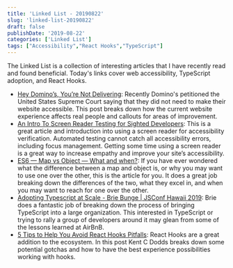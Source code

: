 ```yaml
---
title: 'Linked List - 20190822'
slug: 'linked-list-20190822'
draft: false
publishDate: '2019-08-22'
categories: ['Linked List']
tags: ["Accessibility","React Hooks","TypeScript"]
---
```

The Linked List is a collection of interesting articles that I have recently read and found beneficial. Today's links cover web accessibility, TypeScript adoption, and React Hooks.

- [Hey Domino’s, You’re Not Delivering](https://medium.com/@cmcnally/hey-dominos-you-re-not-delivering-cc11fb74b267): Recently Domino's petitioned the United States Supreme Court saying that they did not need to make their website accessible. This post breaks down how the current website experience affects real people and callouts for areas of improvement.
- [An Intro To Screen Reader Testing for Sighted Developers](http://uncaughtreferenceerror.com/a-crash-course-to-screenreaders-for-sighted-developers/): This is a great article and introduction into using a screen reader for accessibility verification. Automated testing cannot catch all accessibility errors, including focus management. Getting some time using a screen reader is a great way to increase empathy and improve your site’s accessibility.
- [ES6 — Map vs Object — What and when?](https://medium.com/front-end-weekly/es6-map-vs-object-what-and-when-b80621932373): If you have ever wondered what the difference between a map and object is, or why you may want to use one over the other, this is the article for you. It does a great job breaking down the differences of the two, what they excel in, and when you may want to reach for one over the other.
- [Adopting Typescript at Scale - Brie Bunge | JSConf Hawaii 2019](https://www.youtube.com/watch?v=P-J9Eg7hJwE): Brie does a fantastic job of breaking down the process of bringing TypeScript into a large organization. This interested in TypeScript or trying to rally a group of developers around it may glean from some of the lessons learned at AirBnB.
- [5 Tips to Help You Avoid React Hooks Pitfalls](https://kentcdodds.com/blog/react-hooks-pitfalls): React Hooks are a great addition to the ecosystem. In this post Kent C Dodds breaks down some potential gotchas and how to have the best experience possibilities working with hooks.
